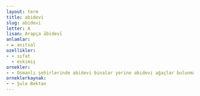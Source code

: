 ```yaml
---
layout: term
title: abidevi
slug: abidevi
letter: A
lisan: Arapça ābidevī
anlamlar:
- ► anıtsal
ozellikler:
- - sıfat
  - eskimiş
ornekler:
- - Osmanlı şehirlerinde abidevi binalar yerine abidevi ağaçlar bulunmaktaydı.
orneklerkaynak:
- - Şule Bektan
---
```

